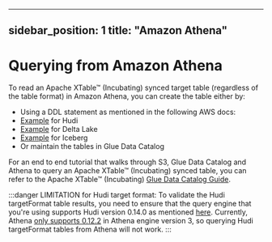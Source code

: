 ---

sidebar_position: 1
title: "Amazon Athena"
----------------------

# Querying from Amazon Athena

To read an Apache XTable™ (Incubating) synced target table (regardless of the table format) in Amazon Athena,
you can create the table either by:
* Using a DDL statement as mentioned in the following AWS docs:
* [Example](https://docs.aws.amazon.com/athena/latest/ug/querying-hudi.html#querying-hudi-in-athena-creating-hudi-tables) for Hudi
* [Example](https://docs.aws.amazon.com/athena/latest/ug/delta-lake-tables.html#delta-lake-tables-getting-started) for Delta Lake
* [Example](https://docs.aws.amazon.com/athena/latest/ug/querying-iceberg-creating-tables.html#querying-iceberg-creating-tables-query-editor) for Iceberg
* Or maintain the tables in Glue Data Catalog

For an end to end tutorial that walks through S3, Glue Data Catalog and Athena to query an Apache XTable™ (Incubating) synced table,
you can refer to the Apache XTable™ (Incubating) [Glue Data Catalog Guide](/docs/glue-catalog).

:::danger LIMITATION for Hudi target format:
To validate the Hudi targetFormat table results, you need to ensure that the query engine that you're using
supports Hudi version 0.14.0 as mentioned [here](/docs/features-and-limitations#hudi).
Currently, Athena [only supports 0.12.2](https://docs.aws.amazon.com/athena/latest/ug/querying-hudi.html)
in Athena engine version 3, so querying Hudi targetFormat tables from Athena will not work.
:::
